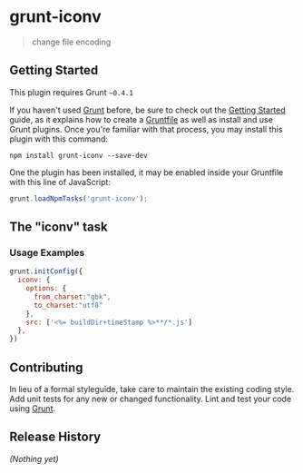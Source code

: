 # grunt-iconv

> change file encoding

## Getting Started
This plugin requires Grunt `~0.4.1`

If you haven't used [Grunt](http://gruntjs.com/) before, be sure to check out the [Getting Started](http://gruntjs.com/getting-started) guide, as it explains how to create a [Gruntfile](http://gruntjs.com/sample-gruntfile) as well as install and use Grunt plugins. Once you're familiar with that process, you may install this plugin with this command:

```shell
npm install grunt-iconv --save-dev
```

One the plugin has been installed, it may be enabled inside your Gruntfile with this line of JavaScript:

```js
grunt.loadNpmTasks('grunt-iconv');
```

## The "iconv" task

### Usage Examples

```js
grunt.initConfig({
  iconv: {
    options: {
      from_charset:"gbk",
      to_charset:"utf8"
    },
    src: ['<%= buildDir+timeStamp %>**/*.js']
  },
})
```

## Contributing
In lieu of a formal styleguide, take care to maintain the existing coding style. Add unit tests for any new or changed functionality. Lint and test your code using [Grunt](http://gruntjs.com/).

## Release History
_(Nothing yet)_
